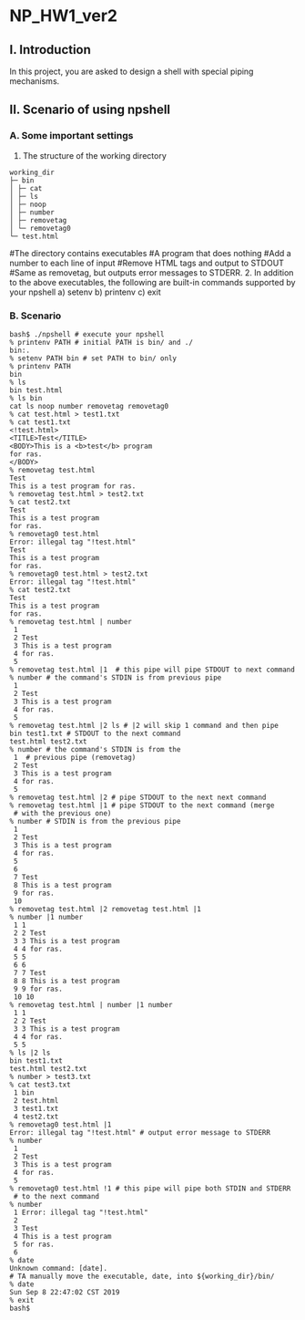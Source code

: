 # NP_HW1_ver2
## I. Introduction
In this project, you are asked to design a shell with special piping
mechanisms.
## II. Scenario of using npshell
### A. Some important settings
1. The structure of the working directory
```
working_dir
├─ bin
│ ├─ cat
│ ├─ ls
│ ├─ noop
│ ├─ number
│ ├─ removetag
│ └─ removetag0
└─ test.html
```
#The directory contains executables
#A program that does nothing
#Add a number to each line of input
#Remove HTML tags and output to STDOUT
#Same as removetag, but outputs error messages to STDERR.
2. In addition to the above executables, the following are built-in commands
supported by your npshell
a) setenv
b) printenv
c) exit
### B. Scenario
```
bash$ ./npshell # execute your npshell
% printenv PATH # initial PATH is bin/ and ./
bin:.
% setenv PATH bin # set PATH to bin/ only
% printenv PATH
bin
% ls
bin test.html
% ls bin
cat ls noop number removetag removetag0
% cat test.html > test1.txt
% cat test1.txt
<!test.html>
<TITLE>Test</TITLE>
<BODY>This is a <b>test</b> program
for ras.
</BODY>
% removetag test.html
Test
This is a test program for ras.
% removetag test.html > test2.txt
% cat test2.txt
Test
This is a test program
for ras.
% removetag0 test.html
Error: illegal tag "!test.html"
Test
This is a test program
for ras.
% removetag0 test.html > test2.txt
Error: illegal tag "!test.html"
% cat test2.txt
Test
This is a test program
for ras.
% removetag test.html | number
 1
 2 Test
 3 This is a test program
 4 for ras.
 5
% removetag test.html |1  # this pipe will pipe STDOUT to next command
% number # the command's STDIN is from previous pipe
 1
 2 Test
 3 This is a test program
 4 for ras.
 5
% removetag test.html |2 ls # |2 will skip 1 command and then pipe
bin test1.txt # STDOUT to the next command
test.html test2.txt
% number # the command's STDIN is from the
 1  # previous pipe (removetag)
 2 Test
 3 This is a test program
 4 for ras.
 5
% removetag test.html |2 # pipe STDOUT to the next next command
% removetag test.html |1 # pipe STDOUT to the next command (merge
 # with the previous one)
% number # STDIN is from the previous pipe
 1
 2 Test
 3 This is a test program
 4 for ras.
 5
 6
 7 Test
 8 This is a test program
 9 for ras.
 10
% removetag test.html |2 removetag test.html |1
% number |1 number
 1 1
 2 2 Test
 3 3 This is a test program
 4 4 for ras.
 5 5
 6 6
 7 7 Test
 8 8 This is a test program
 9 9 for ras.
 10 10
% removetag test.html | number |1 number
 1 1
 2 2 Test
 3 3 This is a test program
 4 4 for ras.
 5 5
% ls |2 ls
bin test1.txt
test.html test2.txt
% number > test3.txt
% cat test3.txt
 1 bin
 2 test.html
 3 test1.txt
 4 test2.txt
% removetag0 test.html |1
Error: illegal tag "!test.html" # output error message to STDERR
% number
 1
 2 Test
 3 This is a test program
 4 for ras.
 5
% removetag0 test.html !1 # this pipe will pipe both STDIN and STDERR
 # to the next command
% number
 1 Error: illegal tag "!test.html"
 2
 3 Test
 4 This is a test program
 5 for ras.
 6
% date
Unknown command: [date].
# TA manually move the executable, date, into ${working_dir}/bin/
% date
Sun Sep 8 22:47:02 CST 2019
% exit
bash$
```
